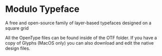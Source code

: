 # Modulo Typeface
A free and open-source family of layer-based typefaces designed on a square grid

All the OpenType files can be found inside of the OTF folder.
If you have a copy of Glyphs (MacOS only) you can also download and edit the native design files.
